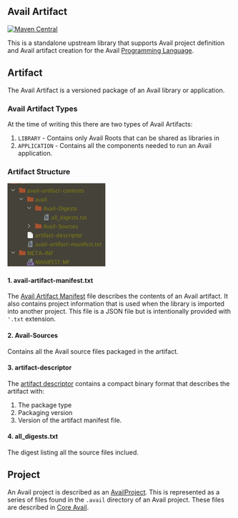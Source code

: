 Avail Artifact
--------------------------------------------------------------------------------
[![Maven Central](https://img.shields.io/badge/maven--central-v2.0.0.alpha19-0f824e)](https://search.maven.org/artifact/org.availlang/avail-artifact)

This is a standalone upstream library that supports Avail project definition and
Avail artifact creation for the Avail [Programming Language](https://github.com/AvailLang/Avail).


## Artifact
The Avail Artifact is a versioned package of an Avail library or application.

### Avail Artifact Types
At the time of writing this there are two types of Avail Artifacts:
 1. `LIBRARY` - Contains only Avail Roots that can be shared as libraries in 
 2. `APPLICATION` - Contains all the components needed to run an Avail application.

### Artifact Structure
![file-structure](readme/structure.jpg)

#### 1. avail-artifact-manifest.txt
The [Avail Artifact Manifest](src/main/kotlin/org/availlang/artifact/manifest/AvailArtifactManifest.kt) 
file describes the contents of an Avail artifact. It also contains project 
information that is used when the library is imported into another project. 
This file is a JSON file but is intentionally provided with `'.txt` extension.

#### 2. Avail-Sources
Contains all the Avail source files packaged in the artifact.

#### 3. artifact-descriptor
The [artifact descriptor](src/main/kotlin/org/availlang/artifact/ArtifactDescriptor.kt)
contains a compact binary format that describes the artifact with:
1. The package type
2. Packaging version
3. Version of the artifact manifest file.

#### 4. all_digests.txt
The digest listing all the source files inclued.

## Project
An Avail project is described as an [AvailProject](src/main/kotlin/org/availlang/artifact/environment/project/AvailProject.kt).
This is represented as a series of files found in the `.avail` directory of an
Avail project. These files are described in [Core Avail](https://github.com/AvailLang/Avail).

